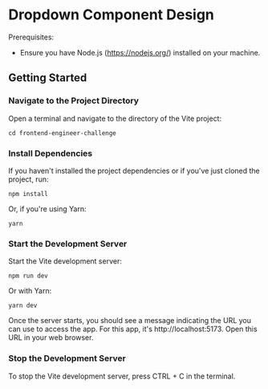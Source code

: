 # Dropdown Component Design

Prerequisites:

-   Ensure you have Node.js (https://nodejs.org/) installed on your machine.

## Getting Started

### Navigate to the Project Directory

Open a terminal and navigate to the directory of the Vite project:

`cd frontend-engineer-challenge`

### Install Dependencies

If you haven't installed the project dependencies or if you've just cloned the project, run:

`npm install`

Or, if you're using Yarn:

`yarn`

### Start the Development Server

Start the Vite development server:

`npm run dev`

Or with Yarn:

`yarn dev`

Once the server starts, you should see a message indicating the URL you can use to access the app. For this app, it's http://localhost:5173. Open this URL in your web browser.

### Stop the Development Server

To stop the Vite development server, press CTRL + C in the terminal.
